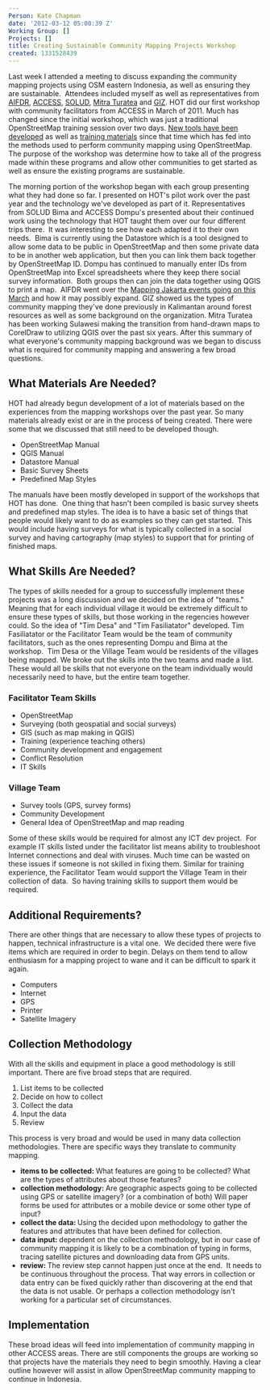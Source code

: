 ```yaml
---
Person: Kate Chapman
date: '2012-03-12 05:00:39 Z'
Working Group: []
Projects: []
title: Creating Sustainable Community Mapping Projects Workshop
created: 1331528439
---
```

<p>Last week I attended a meeting to discuss expanding the community mapping projects using OSM eastern Indonesia, as well as ensuring they are sustainable. &nbsp;Attendees included myself as well as representatives from <a href="http://www.aifdr.org/">AIFDR</a>, <a href="http://www.access-indo.or.id/">ACCESS</a>, <a href="http://rumahsolud.wordpress.com/">SOLUD</a>, <a href="http://mitraturatea.wordpress.com/">Mitra Turatea</a> and <a href="http://www.giz.de/">GIZ</a>. HOT did our first workshop with community facilitators from ACCESS in March of 2011. Much has changed since the initial workshop, which was just a traditional OpenStreetMap training session over two days. <a href="http://tasks.hotosm.org/">New tools have been developed</a> as well as <a href="http://www.learnosm.org/">training materials</a> since that time which has fed into the methods used to perform community mapping using OpenStreetMap. The purpose of the workshop was determine how to take all of the progress made within these programs and allow other communities to get started as well as ensure the existing programs are sustainable.<!--break--></p><p>The morning portion of the workshop began with each group presenting what they had done so far. I presented on HOT's pilot work over the past year and the technology we've developed as part of it. Representatives from SOLUD Bima and ACCESS Dompu's presented about their continued work using the technology that HOT taught them over our four different trips there. &nbsp;It was interesting to see how each adapted it to their own needs. &nbsp;Bima is currently using the Datastore which is a tool designed to allow some data to be public in OpenStreetMap and then some private data to be in another web application, but then you can link them back together by OpenStreetMap ID. Dompu has continued to manually enter IDs from OpenStreetMap into Excel spreadsheets where they keep there social survey information. &nbsp;Both groups then can join the data together using QGIS to print a map. &nbsp;AIFDR went over the <a href="http://hot.openstreetmap.org/updates/Jakarta_best_community_mapped_for_preparedness">Mapping Jakarta events going on this March</a> and how it may possibly expand. GIZ showed us the types of community mapping they've done previously in Kalimantan around forest resources as well as some background on the organization. Mitra Turatea has been working Sulawesi making the transition from hand-drawn maps to CorelDraw to utilizing QGIS over the past six years. After this summary of what everyone's community mapping background was we began to discuss what is required for community mapping and answering a few broad questions.</p><h2>What Materials Are Needed?</h2><p>HOT had already begun development of a lot of materials based on the experiences from the mapping workshops over the past year. So many materials already exist or are in the process of being created. There were some that we discussed that still need to be developed though.</p><ul><li>OpenStreetMap Manual</li><li>QGIS Manual</li><li>Datastore Manual</li><li>Basic Survey Sheets</li><li>Predefined Map Styles</li></ul><p>The manuals have been mostly developed in support of the workshops that HOT has done. &nbsp;One thing that hasn't been compiled is basic survey sheets and predefined map styles. The idea is to have a basic set of things that people would likely want to do as examples so they can get started. &nbsp;This would include having surveys for what is typically collected in a social survey and having cartography (map styles) to support that for printing of finished maps.</p><h2>What Skills Are Needed?</h2><p>The types of skills needed for a group to successfully implement these projects was a long discussion and we decided on the idea of "teams." Meaning that for each individual village it would be extremely difficult to ensure these types of skills, but those working in the regencies however could. So the idea of "Tim Desa" and "Tim Fasiliatator" developed. Tim Fasiliatator or the Facilitator Team would be the team of community facilitators, such as the ones representing Dompu and Bima at the workshop. &nbsp;Tim Desa or the Village Team would be residents of the villages being mapped. We broke out the skills into the two teams and made a list. These would all be skills that not everyone on the team individually would necessarily need to have, but the entire team together.</p><h3>Facilitator Team Skills</h3><ul><li>OpenStreetMap</li><li>Surveying (both geospatial and social surveys)</li><li>GIS (such as map making in QGIS)</li><li>Training (experience teaching others)</li><li>Community development and engagement</li><li>Conflict Resolution</li><li>IT Skills</li></ul><h3>Village Team</h3><ul><li>Survey tools (GPS, survey forms)</li><li>Community Development</li><li>General Idea of OpenStreetMap and map reading</li></ul><p>Some of these skills would be required for almost any ICT dev project. &nbsp;For example IT skills listed under the facilitator list means ability to troubleshoot Internet connections and deal with viruses. Much time can be wasted on these issues if someone is not skilled in fixing them. Similar for training experience, the Facilitator Team would support the Village Team in their collection of data. &nbsp;So having training skills to support them would be required.</p><h2>Additional Requirements?</h2><p>There are other things that are necessary to allow these types of projects to happen, technical infrastructure is a vital one. &nbsp;We decided there were five items which are required in order to begin. Delays on them tend to allow enthusiasm for a mapping project to wane and it can be difficult to spark it again.</p><ul><li>Computers</li><li>Internet</li><li>GPS</li><li>Printer</li><li>Satellite Imagery</li></ul><h2>Collection Methodology</h2><p>With all the skills and equipment in place a good methodology is still important. There are five broad steps that are required.</p><ol><li>List items to be collected</li><li>Decide on how to collect</li><li>Collect the data</li><li>Input the data</li><li>Review</li></ol><p>This process is very broad and would be used in many data collection methodologies. There are specific ways they translate to community mapping.</p><ul><li><strong>items to be collected: </strong>What features are going to be collected? What are the types of attributes about those features?</li><li><strong>collection methodology: </strong>Are geographic aspects going to be collected using GPS or satellite imagery? (or a combination of both) Will paper forms be used for attributes or a mobile device or some other type of input?</li><li><strong>collect the data: </strong>Using the decided upon methodology to gather the features and attributes that have been defined for collection.</li><li><strong>data input: </strong>dependent on the collection methodology, but in our case of community mapping it is likely to be a combination of typing in forms, tracing satellite pictures and downloading data from GPS units.</li><li><strong>review: </strong>The review step cannot happen just once at the end. &nbsp;It needs to be continuous throughout the process. That way errors in collection or data entry can be fixed quickly rather than discovering at the end that the data is not usable. Or perhaps a collection methodology isn't working for a particular set of circumstances.</li></ul><h2>Implementation</h2><p>These broad ideas will feed into implementation of community mapping in other ACCESS areas. There are still components the groups are working so that projects have the materials they need to begin smoothly. Having a clear outline however will assist in allow OpenStreetMap community mapping to continue in Indonesia.</p>
